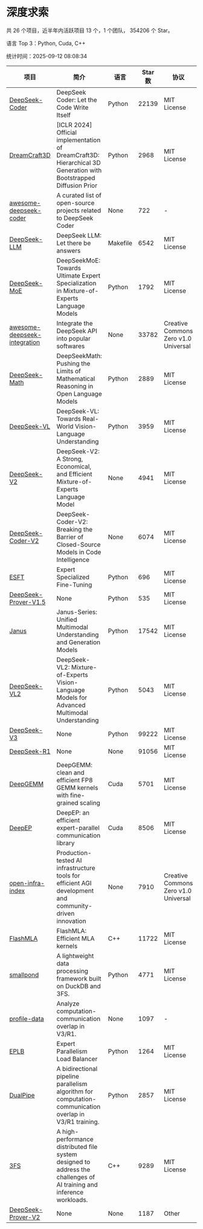 # 深度求索

共 26 个项目，近半年内活跃项目 13 个，1 个团队， 354206 个 Star。

语言 Top 3：Python, Cuda, C++

统计时间：2025-09-12 08:08:34

| 项目 | 简介 | 语言 | Star 数 | 协议 | 创建时间 | 最后更新时间 | 最后提交时间 |
| --- | --- | --- | --- | --- | --- | --- | --- |
| [DeepSeek-Coder](https://github.com/deepseek-ai/DeepSeek-Coder) | DeepSeek Coder: Let the Code Write Itself | Python | 22139 | MIT License | 2023-10-20 | 2025-09-12 | 2024-05-21 |
| [DreamCraft3D](https://github.com/deepseek-ai/DreamCraft3D) | [ICLR 2024] Official implementation of DreamCraft3D: Hierarchical 3D Generation with Bootstrapped Diffusion Prior | Python | 2968 | MIT License | 2023-10-23 | 2025-09-12 | 2025-04-22 |
| [awesome-deepseek-coder](https://github.com/deepseek-ai/awesome-deepseek-coder) | A curated list of open-source projects related to DeepSeek Coder | None | 722 | - | 2023-11-06 | 2025-09-08 | 2024-04-03 |
| [DeepSeek-LLM](https://github.com/deepseek-ai/DeepSeek-LLM) | DeepSeek LLM: Let there be answers | Makefile | 6542 | MIT License | 2023-11-29 | 2025-09-12 | 2024-02-04 |
| [DeepSeek-MoE](https://github.com/deepseek-ai/DeepSeek-MoE) | DeepSeekMoE: Towards Ultimate Expert Specialization in Mixture-of-Experts Language Models | Python | 1792 | MIT License | 2024-01-02 | 2025-09-12 | 2024-01-16 |
| [awesome-deepseek-integration](https://github.com/deepseek-ai/awesome-deepseek-integration) | Integrate the DeepSeek API into popular softwares | None | 33782 | Creative Commons Zero v1.0 Universal | 2024-01-11 | 2025-09-12 | 2025-09-04 |
| [DeepSeek-Math](https://github.com/deepseek-ai/DeepSeek-Math) | DeepSeekMath: Pushing the Limits of Mathematical Reasoning in Open Language Models | Python | 2889 | MIT License | 2024-02-05 | 2025-09-12 | 2024-04-15 |
| [DeepSeek-VL](https://github.com/deepseek-ai/DeepSeek-VL) | DeepSeek-VL: Towards Real-World Vision-Language Understanding | Python | 3959 | MIT License | 2024-03-07 | 2025-09-12 | 2024-04-24 |
| [DeepSeek-V2](https://github.com/deepseek-ai/DeepSeek-V2) | DeepSeek-V2: A Strong, Economical, and Efficient Mixture-of-Experts Language Model | None | 4941 | MIT License | 2024-04-22 | 2025-09-11 | 2024-09-25 |
| [DeepSeek-Coder-V2](https://github.com/deepseek-ai/DeepSeek-Coder-V2) | DeepSeek-Coder-V2: Breaking the Barrier of Closed-Source Models in Code Intelligence | None | 6074 | MIT License | 2024-06-14 | 2025-09-12 | 2024-09-24 |
| [ESFT](https://github.com/deepseek-ai/ESFT) | Expert Specialized Fine-Tuning | Python | 696 | MIT License | 2024-07-04 | 2025-09-10 | 2025-05-22 |
| [DeepSeek-Prover-V1.5](https://github.com/deepseek-ai/DeepSeek-Prover-V1.5) | None | Python | 535 | MIT License | 2024-08-15 | 2025-09-06 | 2024-08-16 |
| [Janus](https://github.com/deepseek-ai/Janus) | Janus-Series: Unified Multimodal Understanding and Generation Models | Python | 17542 | MIT License | 2024-10-18 | 2025-09-12 | 2025-02-01 |
| [DeepSeek-VL2](https://github.com/deepseek-ai/DeepSeek-VL2) | DeepSeek-VL2: Mixture-of-Experts Vision-Language Models for Advanced Multimodal Understanding | Python | 5043 | MIT License | 2024-12-13 | 2025-09-12 | 2025-02-26 |
| [DeepSeek-V3](https://github.com/deepseek-ai/DeepSeek-V3) | None | Python | 99222 | MIT License | 2024-12-26 | 2025-09-12 | 2025-08-28 |
| [DeepSeek-R1](https://github.com/deepseek-ai/DeepSeek-R1) | None | None | 91056 | MIT License | 2025-01-20 | 2025-09-12 | 2025-06-27 |
| [DeepGEMM](https://github.com/deepseek-ai/DeepGEMM) | DeepGEMM: clean and efficient FP8 GEMM kernels with fine-grained scaling | Cuda | 5701 | MIT License | 2025-02-13 | 2025-09-12 | 2025-09-12 |
| [DeepEP](https://github.com/deepseek-ai/DeepEP) | DeepEP: an efficient expert-parallel communication library | Cuda | 8506 | MIT License | 2025-02-17 | 2025-09-12 | 2025-09-12 |
| [open-infra-index](https://github.com/deepseek-ai/open-infra-index) | Production-tested AI infrastructure tools for efficient AGI development and community-driven innovation | None | 7910 | Creative Commons Zero v1.0 Universal | 2025-02-21 | 2025-09-11 | 2025-05-15 |
| [FlashMLA](https://github.com/deepseek-ai/FlashMLA) | FlashMLA: Efficient MLA kernels | C++ | 11722 | MIT License | 2025-02-21 | 2025-09-11 | 2025-08-27 |
| [smallpond](https://github.com/deepseek-ai/smallpond) | A lightweight data processing framework built on DuckDB and 3FS. | Python | 4771 | MIT License | 2025-02-24 | 2025-09-10 | 2025-03-05 |
| [profile-data](https://github.com/deepseek-ai/profile-data) | Analyze computation-communication overlap in V3/R1. | None | 1097 | - | 2025-02-26 | 2025-09-05 | 2025-03-21 |
| [EPLB](https://github.com/deepseek-ai/EPLB) | Expert Parallelism Load Balancer | Python | 1264 | MIT License | 2025-02-26 | 2025-09-12 | 2025-03-24 |
| [DualPipe](https://github.com/deepseek-ai/DualPipe) | A bidirectional pipeline parallelism algorithm for computation-communication overlap in V3/R1 training. | Python | 2857 | MIT License | 2025-02-26 | 2025-09-11 | 2025-03-10 |
| [3FS](https://github.com/deepseek-ai/3FS) |  A high-performance distributed file system designed to address the challenges of AI training and inference workloads.  | C++ | 9289 | MIT License | 2025-02-27 | 2025-09-12 | 2025-09-10 |
| [DeepSeek-Prover-V2](https://github.com/deepseek-ai/DeepSeek-Prover-V2) | None | None | 1187 | Other | 2025-04-30 | 2025-09-12 | 2025-07-18 |
